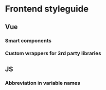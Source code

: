 # Frontend styleguide

## Vue

### Smart components

### Custom wrappers for 3rd party libraries

## JS

### Abbreviation in variable names
